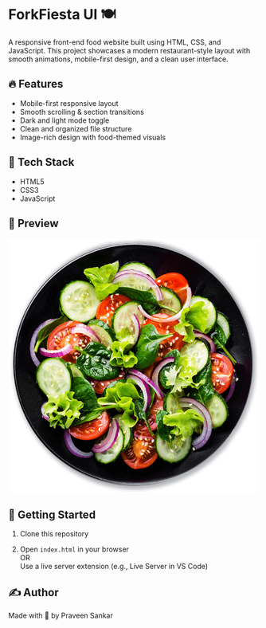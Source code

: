 # ForkFiesta UI 🍽️

A responsive front-end food website built using HTML, CSS, and JavaScript. This project showcases a modern restaurant-style layout with smooth animations, mobile-first design, and a clean user interface.

## 🔥 Features

- Mobile-first responsive layout
- Smooth scrolling & section transitions
- Dark and light mode toggle
- Clean and organized file structure
- Image-rich design with food-themed visuals

## 📁 Tech Stack

- HTML5
- CSS3
- JavaScript

## 📸 Preview

![preview](assets/img/home.png)

## 🚀 Getting Started

1. Clone this repository  

2. Open `index.html` in your browser  
OR  
Use a live server extension (e.g., Live Server in VS Code)

## ✍️ Author

Made with 💖 by Praveen Sankar



